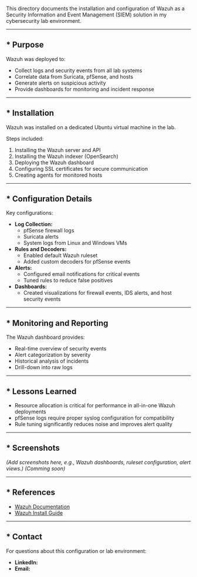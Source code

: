 This directory documents the installation and configuration of Wazuh as a Security Information and Event Management (SIEM) solution in my cybersecurity lab environment.

---

## * Purpose

Wazuh was deployed to:

- Collect logs and security events from all lab systems
- Correlate data from Suricata, pfSense, and hosts
- Generate alerts on suspicious activity
- Provide dashboards for monitoring and incident response

---

## * Installation

Wazuh was installed on a dedicated Ubuntu virtual machine in the lab.

Steps included:

1. Installing the Wazuh server and API
2. Installing the Wazuh indexer (OpenSearch)
3. Deploying the Wazuh dashboard
4. Configuring SSL certificates for secure communication
5. Creating agents for monitored hosts

---

## * Configuration Details

Key configurations:

- **Log Collection:**
  - pfSense firewall logs
  - Suricata alerts
  - System logs from Linux and Windows VMs
- **Rules and Decoders:**
  - Enabled default Wazuh ruleset
  - Added custom decoders for pfSense events
- **Alerts:**
  - Configured email notifications for critical events
  - Tuned rules to reduce false positives
- **Dashboards:**
  - Created visualizations for firewall events, IDS alerts, and host security events

---

## * Monitoring and Reporting

The Wazuh dashboard provides:

- Real-time overview of security events
- Alert categorization by severity
- Historical analysis of incidents
- Drill-down into raw logs

---

## * Lessons Learned

- Resource allocation is critical for performance in all-in-one Wazuh deployments
- pfSense logs require proper syslog configuration for compatibility
- Rule tuning significantly reduces noise and improves alert quality

---

## * Screenshots

*(Add screenshots here, e.g., Wazuh dashboards, ruleset configuration, alert views.)*
*(Comming soon)*

---

## * References

- [Wazuh Documentation](https://documentation.wazuh.com/)
- [Wazuh Install Guide](https://documentation.wazuh.com/current/installation-guide/index.html)

---

## * Contact

For questions about this configuration or lab environment:

- **LinkedIn:** 
- **Email:** 
